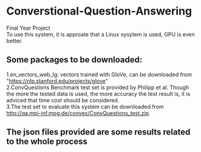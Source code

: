 # Converstional-Question-Answering
Final Year Project  
To use this system, it is approate that a Linux sysytem is used, GPU is even better.
## Some packages to be downloaded:
1.en_vectors_web_lg: vectors trained with GloVe, can be downloaded from "https://nlp.stanford.edu/projects/glove"  
2.ConvQuestions Benchmark test set is provided by Philipp et al. Though the more the tested data is used, the more accuracy the test result is, it is adviced that time cost should be considered.  
3.The test set to evaluate this system can be downloaded from http://qa.mpi-inf.mpg.de/convex/ConvQuestions_test.zip.  
## The json files provided are some results related to the whole process
